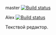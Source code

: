 master [![Build status](https://circleci.com/gh/git4topteam/text-editor/tree/master.svg?style=shield)](<https://app.circleci.com/pipelines/github/git4topteam/text-editor?branch=master>)

Alex [![Build status](https://circleci.com/gh/git4topteam/text-editor/tree/Alex.svg?style=shield)](<https://app.circleci.com/pipelines/github/git4topteam/text-editor?branch=Alex>)

Текствой редактор.
